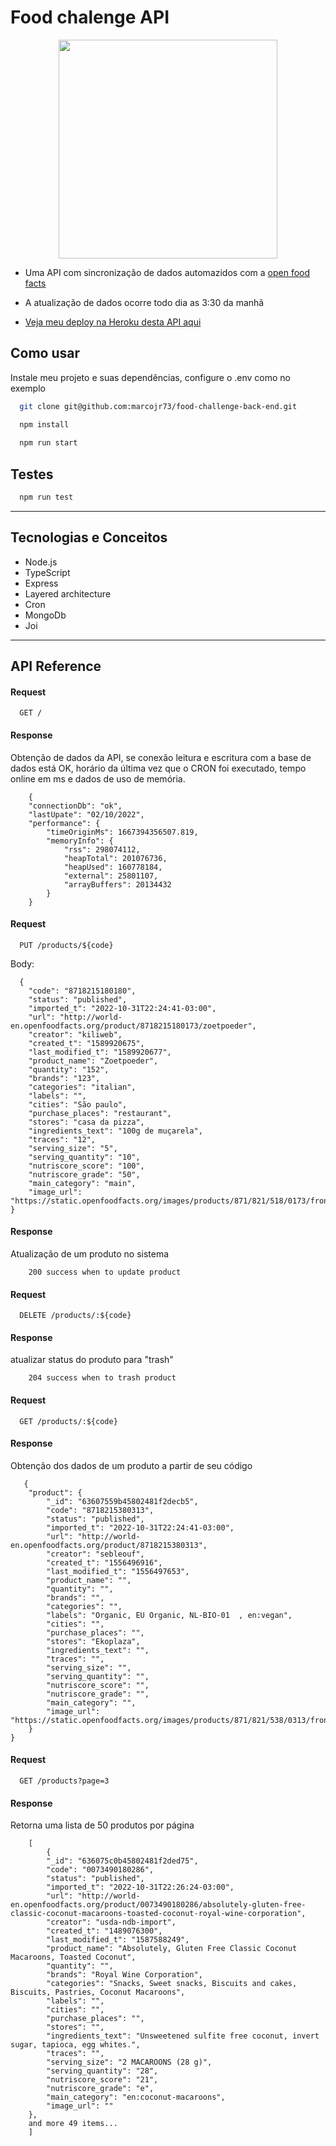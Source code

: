 # Food chalenge API

<p align="center">
   <img width=350 src="https://notion-emojis.s3-us-west-2.amazonaws.com/prod/svg-twitter/1f355.svg"/>
</p>


- Uma API com sincronização de dados automazidos com a [open food facts](https://br.openfoodfacts.org/data)

- A atualização de dados ocorre todo dia as 3:30 da manhã

- [Veja meu deploy na Heroku desta API aqui](https://geo-quiz-api.herokuapp.com)



## Como usar

Instale meu projeto e suas dependências, configure o .env como no exemplo

```bash
  git clone git@github.com:marcojr73/food-challenge-back-end.git
```

```bash
  npm install
  
  npm run start
```

## Testes

```bash
  npm run test
```

***

##	 Tecnologias e Conceitos

- Node.js
- TypeScript
- Express
- Layered architecture
- Cron
- MongoDb
- Joi

***
    
## API Reference

#### Request

```
  GET /
```

#### Response

Obtenção de dados da API, se conexão leitura e escritura com a base de dados está OK, horário da última vez que o CRON foi executado, tempo online em ms e dados de uso de memória.

```
    {
	"connectionDb": "ok",
	"lastUpate": "02/10/2022",
	"performance": {
		"timeOriginMs": 1667394356507.819,
		"memoryInfo": {
			"rss": 298074112,
			"heapTotal": 201076736,
			"heapUsed": 160778184,
			"external": 25801107,
			"arrayBuffers": 20134432
		}
    }

```

#### Request

```
  PUT /products/${code}
```

Body:

```
  {
	"code": "8718215180180",
    "status": "published",
    "imported_t": "2022-10-31T22:24:41-03:00",
    "url": "http://world-en.openfoodfacts.org/product/8718215180173/zoetpoeder",
    "creator": "kiliweb",
    "created_t": "1589920675",
    "last_modified_t": "1589920677",
    "product_name": "Zoetpoeder",
    "quantity": "152",
    "brands": "123",
    "categories": "italian",
    "labels": "",
    "cities": "São paulo",
    "purchase_places": "restaurant",
    "stores": "casa da pizza",
    "ingredients_text": "100g de muçarela",
    "traces": "12",
    "serving_size": "5",
    "serving_quantity": "10",
    "nutriscore_score": "100",
    "nutriscore_grade": "50",
    "main_category": "main",
    "image_url": "https://static.openfoodfacts.org/images/products/871/821/518/0173/front_fr.3.400.jpg"
}
```


#### Response

Atualização de um produto no sistema

```
    200 success when to update product
```


#### Request

```
  DELETE /products/:${code}
```

#### Response


atualizar status do produto para "trash"

```
    204 success when to trash product
```

#### Request

```
  GET /products/:${code}
```

#### Response

Obtenção dos dados de um produto a partir de seu código

```
   {
	"product": {
		"_id": "63607559b45802481f2decb5",
		"code": "8718215380313",
		"status": "published",
		"imported_t": "2022-10-31T22:24:41-03:00",
		"url": "http://world-en.openfoodfacts.org/product/8718215380313",
		"creator": "sebleouf",
		"created_t": "1556496916",
		"last_modified_t": "1556497653",
		"product_name": "",
		"quantity": "",
		"brands": "",
		"categories": "",
		"labels": "Organic, EU Organic, NL-BIO-01  , en:vegan",
		"cities": "",
		"purchase_places": "",
		"stores": "Ekoplaza",
		"ingredients_text": "",
		"traces": "",
		"serving_size": "",
		"serving_quantity": "",
		"nutriscore_score": "",
		"nutriscore_grade": "",
		"main_category": "",
		"image_url": "https://static.openfoodfacts.org/images/products/871/821/538/0313/front_nl.18.400.jpg"
	}
}
```

#### Request

```
  GET /products?page=3
```


#### Response

Retorna uma lista de 50 produtos por página

```
    [
        {
		"_id": "636075c0b45802481f2ded75",
		"code": "0073490180286",
		"status": "published",
		"imported_t": "2022-10-31T22:26:24-03:00",
		"url": "http://world-en.openfoodfacts.org/product/0073490180286/absolutely-gluten-free-classic-coconut-macaroons-toasted-coconut-royal-wine-corporation",
		"creator": "usda-ndb-import",
		"created_t": "1489076300",
		"last_modified_t": "1587588249",
		"product_name": "Absolutely, Gluten Free Classic Coconut Macaroons, Toasted Coconut",
		"quantity": "",
		"brands": "Royal Wine Corporation",
		"categories": "Snacks, Sweet snacks, Biscuits and cakes, Biscuits, Pastries, Coconut Macaroons",
		"labels": "",
		"cities": "",
		"purchase_places": "",
		"stores": "",
		"ingredients_text": "Unsweetened sulfite free coconut, invert sugar, tapioca, egg whites.",
		"traces": "",
		"serving_size": "2 MACAROONS (28 g)",
		"serving_quantity": "28",
		"nutriscore_score": "21",
		"nutriscore_grade": "e",
		"main_category": "en:coconut-macaroons",
		"image_url": ""
	},
    and more 49 items...
    ]
```

